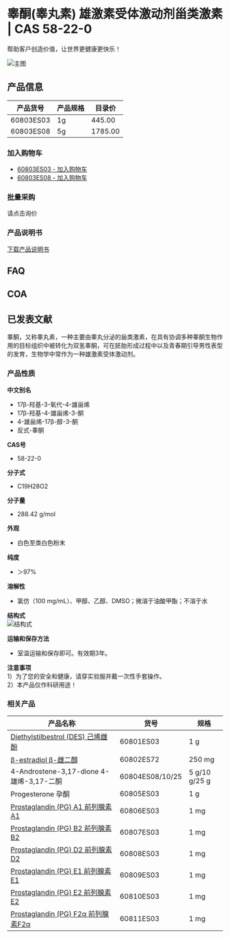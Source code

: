 # 睾酮(睾丸素) 雄激素受体激动剂甾类激素 | CAS 58-22-0

帮助客户创造价值，让世界更健康更快乐！

![主图](https://upload.yeasen.com/website/image/60803主图.jpg)

## 产品信息

| 产品货号       | 产品规格 | 目录价 |
|--------------|-------|-------|
| 60803ES03    | 1g    | 445.00 |
| 60803ES08    | 5g    | 1785.00 |

### 加入购物车

- [60803ES03 - 加入购物车](https://login.ysbuy.com/?redirect=https://www.ysbuy.com/cart)
- [60803ES08 - 加入购物车](https://login.ysbuy.com/?redirect=https://www.ysbuy.com/cart)

### 批量采购
请点击询价

### 产品说明书
[下载产品说明书](https://upload.yeasen.com/website/file/20191114094438480.pdf)

## FAQ

## COA

## 已发表文献

睾酮，又称睾丸素，一种主要由睾丸分泌的甾类激素，在具有协调多种睾酮生物作用的目标组织中被转化为双氢睾酮，可在胚胎形成过程中以及青春期引导男性表型的发育，生物学中常作为一种雄激素受体激动剂。

### 产品性质

**中文别名** 
- 17β-羟基-3-氧代-4-雄甾烯 
- 17β-羟基-4-雄甾烯-3-酮 
- 4-雄甾烯-17β-醇-3-酮 
- 反式-睾酮

**CAS号** 
- 58-22-0

**分子式** 
- C19H28O2

**分子量** 
- 288.42 g/mol

**外观** 
- 白色至类白色粉末

**纯度** 
- ＞97%

**溶解性** 
- 氯仿（100 mg/mL）、甲醇、乙醇、DMSO；微溶于油酸甲酯；不溶于水

**结构式**  
![结构式](https://upload.yeasen.com/website/image/20191114/1573695796712079.png)

**运输和保存方法**  
- 室温运输和保存即可。有效期3年。

**注意事项**  
1）为了您的安全和健康，请穿实验服并戴一次性手套操作。  
2）本产品仅作科研用途！

### 相关产品

| 产品名称                                         | 货号       | 规格         |
|------------------------------------------------|------------|--------------|
| [Diethylstilbestrol (DES) 己烯雌酚](https://www.yeasen.com/products/detail/1444) | 60801ES03  | 1 g          |
| [β-estradiol β-雌二醇](https://www.yeasen.com/products/detail/1445)              | 60802ES72  | 250 mg       |
| 4-Androstene-3,17-dione 4-雄烯-3,17-二酮                      | 60804ES08/10/25 | 5 g/10 g/25 g |
| Progesterone 孕酮                                    | 60805ES03  | 1 g          |
| [Prostaglandin (PG) A1 前列腺素A1](https://www.yeasen.com/products/detail/1447) | 60806ES03  | 1 mg         |
| [Prostaglandin (PG) B2 前列腺素B2](https://www.yeasen.com/products/detail/1448) | 60807ES03  | 1 mg         |
| [Prostaglandin (PG) D2 前列腺素D2](https://www.yeasen.com/products/detail/1449) | 60808ES03  | 1 mg         |
| [Prostaglandin (PG) E1 前列腺素E1](https://www.yeasen.com/products/detail/1450) | 60809ES03  | 1 mg         |
| [Prostaglandin (PG) E2 前列腺素E2](https://www.yeasen.com/products/detail/1451) | 60810ES03  | 1 mg         |
| [Prostaglandin (PG) F2α 前列腺素F2α](https://www.yeasen.com/products/detail/1452) | 60811ES03  | 1 mg         |